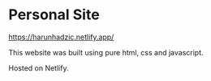 # Personal Site

https://harunhadzic.netlify.app/

This website was built using pure html, css and javascript. 

Hosted on Netlify.
